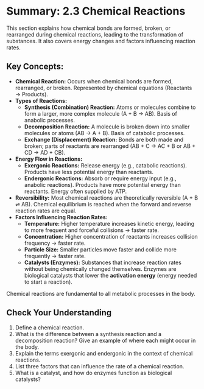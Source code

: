 # Summary: 2.3 Chemical Reactions

This section explains how chemical bonds are formed, broken, or rearranged during chemical reactions, leading to the transformation of substances. It also covers energy changes and factors influencing reaction rates.

## Key Concepts:

*   **Chemical Reaction:** Occurs when chemical bonds are formed, rearranged, or broken. Represented by chemical equations (Reactants → Products).
*   **Types of Reactions:**
    *   **Synthesis (Combination) Reaction:** Atoms or molecules combine to form a larger, more complex molecule (A + B → AB). Basis of anabolic processes.
    *   **Decomposition Reaction:** A molecule is broken down into smaller molecules or atoms (AB → A + B). Basis of catabolic processes.
    *   **Exchange (Displacement) Reaction:** Bonds are both made and broken; parts of reactants are rearranged (AB + C → AC + B or AB + CD → AD + CB).
*   **Energy Flow in Reactions:**
    *   **Exergonic Reactions:** Release energy (e.g., catabolic reactions). Products have less potential energy than reactants.
    *   **Endergonic Reactions:** Absorb or require energy input (e.g., anabolic reactions). Products have more potential energy than reactants. Energy often supplied by ATP.
*   **Reversibility:** Most chemical reactions are theoretically reversible (A + B ⇌ AB). Chemical equilibrium is reached when the forward and reverse reaction rates are equal.
*   **Factors Influencing Reaction Rates:**
    *   **Temperature:** Higher temperature increases kinetic energy, leading to more frequent and forceful collisions → faster rate.
    *   **Concentration:** Higher concentration of reactants increases collision frequency → faster rate.
    *   **Particle Size:** Smaller particles move faster and collide more frequently → faster rate.
    *   **Catalysts (Enzymes):** Substances that increase reaction rates without being chemically changed themselves. Enzymes are biological catalysts that lower the **activation energy** (energy needed to start a reaction).

Chemical reactions are fundamental to all metabolic processes in the body.

## Check Your Understanding

1.  Define a chemical reaction.
2.  What is the difference between a synthesis reaction and a decomposition reaction? Give an example of where each might occur in the body.
3.  Explain the terms exergonic and endergonic in the context of chemical reactions.
4.  List three factors that can influence the rate of a chemical reaction.
5.  What is a catalyst, and how do enzymes function as biological catalysts?
